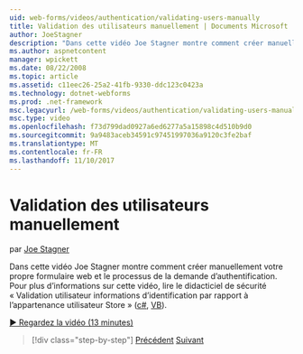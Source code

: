 ```yaml
---
uid: web-forms/videos/authentication/validating-users-manually
title: Validation des utilisateurs manuellement | Documents Microsoft
author: JoeStagner
description: "Dans cette vidéo Joe Stagner montre comment créer manuellement votre propre formulaire web et le processus de la demande d’authentification. Pour plus d’informations sur cette vi..."
ms.author: aspnetcontent
manager: wpickett
ms.date: 08/22/2008
ms.topic: article
ms.assetid: c11eec26-25a2-41fb-9330-ddc123c0423a
ms.technology: dotnet-webforms
ms.prod: .net-framework
msc.legacyurl: /web-forms/videos/authentication/validating-users-manually
msc.type: video
ms.openlocfilehash: f73d799dad0927a6ed6277a5a15898c4d510b9d0
ms.sourcegitcommit: 9a9483aceb34591c97451997036a9120c3fe2baf
ms.translationtype: MT
ms.contentlocale: fr-FR
ms.lasthandoff: 11/10/2017
---
```

<a name="validating-users-manually"></a>Validation des utilisateurs manuellement
====================
par [Joe Stagner](https://github.com/JoeStagner)

Dans cette vidéo Joe Stagner montre comment créer manuellement votre propre formulaire web et le processus de la demande d’authentification. Pour plus d’informations sur cette vidéo, lire le didacticiel de sécurité « Validation utilisateur informations d’identification par rapport à l’appartenance utilisateur Store » ([c#](../../overview/older-versions-security/membership/validating-user-credentials-against-the-membership-user-store-cs.md), [VB](../../overview/older-versions-security/membership/validating-user-credentials-against-the-membership-user-store-vb.md)).

[&#9654; Regardez la vidéo (13 minutes)](https://channel9.msdn.com/Blogs/ASP-NET-Site-Videos/validating-users-manually)

>[!div class="step-by-step"]
[Précédent](creating-user-accounts-programmatically.md)
[Suivant](validating-users-with-the-login-control.md)

